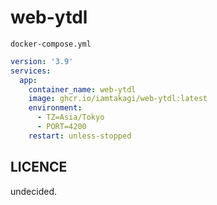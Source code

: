 # web-ytdl

`docker-compose.yml`
```yml
version: '3.9'
services:
  app:
    container_name: web-ytdl
    image: ghcr.io/iamtakagi/web-ytdl:latest
    environment:
      - TZ=Asia/Tokyo
      - PORT=4200
    restart: unless-stopped
```

## LICENCE
undecided.
